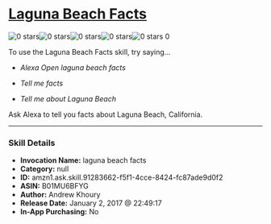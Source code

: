 # [Laguna Beach Facts](http://alexa.amazon.com/#skills/amzn1.ask.skill.91283662-f5f1-4cce-8424-fc87ade9d0f2)
![0 stars](../../images/ic_star_border_black_18dp_1x.png)![0 stars](../../images/ic_star_border_black_18dp_1x.png)![0 stars](../../images/ic_star_border_black_18dp_1x.png)![0 stars](../../images/ic_star_border_black_18dp_1x.png)![0 stars](../../images/ic_star_border_black_18dp_1x.png) 0

To use the Laguna Beach Facts skill, try saying...

* *Alexa Open laguna beach facts*

* *Tell me facts*

* *Tell me about Laguna Beach*

Ask Alexa to tell you facts about Laguna Beach, California.

***

### Skill Details

* **Invocation Name:** laguna beach facts
* **Category:** null
* **ID:** amzn1.ask.skill.91283662-f5f1-4cce-8424-fc87ade9d0f2
* **ASIN:** B01MU6BFYG
* **Author:** Andrew Khoury
* **Release Date:** January 2, 2017 @ 22:49:17
* **In-App Purchasing:** No
